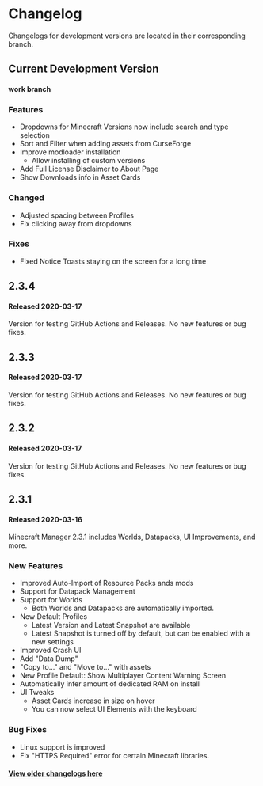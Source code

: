 # Changelog

Changelogs for development versions are located in their corresponding branch.

## Current Development Version

#### work branch

### Features

- Dropdowns for Minecraft Versions now include search and type selection
- Sort and Filter when adding assets from CurseForge
- Improve modloader installation
  - Allow installing of custom versions
- Add Full License Disclaimer to About Page
- Show Downloads info in Asset Cards

### Changed

- Adjusted spacing between Profiles
- Fix clicking away from dropdowns

### Fixes

- Fixed Notice Toasts staying on the screen for a long time

## 2.3.4

#### Released 2020-03-17

Version for testing GitHub Actions and Releases. No new features or bug fixes.

## 2.3.3

#### Released 2020-03-17

Version for testing GitHub Actions and Releases. No new features or bug fixes.

## 2.3.2

#### Released 2020-03-17

Version for testing GitHub Actions and Releases. No new features or bug fixes.

## 2.3.1

#### Released 2020-03-16

Minecraft Manager 2.3.1 includes Worlds, Datapacks, UI Improvements, and more.

### New Features

- Improved Auto-Import of Resource Packs ands mods
- Support for Datapack Management
- Support for Worlds
  - Both Worlds and Datapacks are automatically imported.
- New Default Profiles
  - Latest Version and Latest Snapshot are available
  - Latest Snapshot is turned off by default, but can be enabled with a new settings
- Improved Crash UI
- Add "Data Dump"
- "Copy to..." and "Move to..." with assets
- New Profile Default: Show Multiplayer Content Warning Screen
- Automatically infer amount of dedicated RAM on install
- UI Tweaks
  - Asset Cards increase in size on hover
  - You can now select UI Elements with the keyboard

### Bug Fixes

- Linux support is improved
- Fix "HTTPS Required" error for certain Minecraft libraries.

#### [View older changelogs here](https://theemeraldtree.net/mcm/changelogs/)
